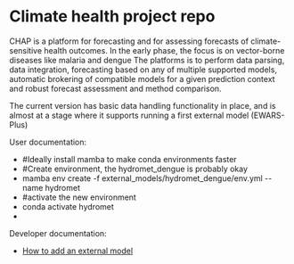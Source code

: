 # Climate health project repo
CHAP is a platform for forecasting and for assessing forecasts of climate-sensitive health outcomes.
In the early phase, the focus is on vector-borne diseases like malaria and dengue
The platforms is to perform data parsing, data integration, forecasting based on any of multiple supported models, automatic brokering of compatible models for a given prediction context and robust forecast assessment and method comparison. 

The current version has basic data handling functionality in place, and is almost at a stage where it supports running a first external model (EWARS-Plus)

User documentation:

- #Ideally install mamba to make conda environments faster
- #Create environment, the hydromet_dengue is probably okay
- mamba env create -f external_models/hydromet_dengue/env.yml --name hydromet
- #activate the new environment
- conda activate hydromet 
- 

Developer documentation:
- [How to add an external model](external_models/Readme.md)
